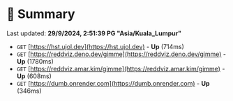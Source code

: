# 📖 Summary
Last updated: **29/9/2024, 2:51:39 PG "Asia/Kuala_Lumpur"**

- `GET` [https://hst.ujol.dev](https://hst.ujol.dev) - **Up** (714ms)
- `GET` [https://reddviz.deno.dev/gimme](https://reddviz.deno.dev/gimme) - **Up** (1780ms)
- `GET` [https://reddviz.amar.kim/gimme](https://reddviz.amar.kim/gimme) - **Up** (608ms)
- `GET` [https://dumb.onrender.com](https://dumb.onrender.com) - **Up** (346ms)
